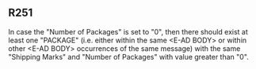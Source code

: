 ## R251
In case the "Number of Packages" is set to "0", then there should exist at least one "PACKAGE" (i.e. either within the same &lt;E-AD BODY&gt; or within other &lt;E-AD BODY&gt; occurrences of the same message) with the same "Shipping Marks" and "Number of Packages" with value greater than "0".
